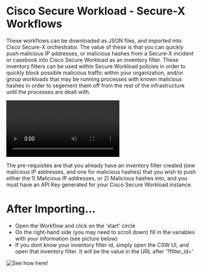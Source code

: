 # Cisco Secure Workload - Secure-X Workflows	

These workflows can be downloaded as JSON files, and imported into Cisco Secure-X orchestrator. The value of these is that you can quickly push malicious IP addresses, or malicious hashes from a Secure-X incident or casebook into Cisco Secure Workload as an inventory filter. These inventory filters can be used within Secure Workload policies in order to quickly block possible malicious traffic within your organization, and/or group workloads that may be running processes with known malicious hashes in order to segement them off from the rest of the infrastructure until the processes are dealt with.

![Quick Video!](Secure-X-ReadMe.mp4)

The pre-requisites are that you already have an inventory filter created (one malicious IP addresses, and one for malicious hashes) that you wish to push either the 1) Malicious IP addresses, or 2) Malicious hashes into, and you must have an API Key generated for your Cisco Secure Workload instance.

# After Importing...

 - Open the Workflow and click on the 'start' circle
 - On the right-hand side (you may need to scroll down) fill in the variables with your information (see picture below)
 - If you dont know your inventory filter id, simply open the CSW UI, and open that inventory filter. It will be the value in the URL after '?filter_id='


![See how here!](https://github.com/jlunde-cisco/SecureX/blob/main/workflow_edits.png)

